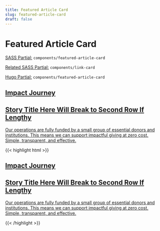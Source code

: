 ```yaml
---
title: Featured Article Card
slug: featured-article-card
draft: false
---
```


<!-- Header -->
<div class="styleguide__content border-b border-oat-light pb-8 mb-12">
  <h1>Featured Article Card</h1>
  <p><u>SASS Partial:</u> <code>components/featured-article-card</code></p>
  <p><u>Related SASS Partial:</u> <code>components/link-card</code></p>
  <p><u>Hugo Partial:</u> <code>components/featured-article-card</code></p>
</div>

<!-- Result -->
<div class="styleguide__result">
<a class="featured-article-card | link-card -dark -lg--l | container -flush | block" href="#">
<div class="featured-article-card__content">
	<figure class="featured-article-card__figure | image -background -is3x2">
		<div class="background" style="background-image: url('/dist/assets/img/fpo-09.jpg');"></div>
	</figure>
	<div class="featured-article-card__main | link-card__content">
		<h2 class="preheader | header-sm | mb-3">Impact Journey</h2>
		<h2 class="header | header-lg | mb-5">Story Title Here Will Break to Second Row If Lengthy</h2>
		<div class="paragraphs">
			<p>Our operations are fully funded by a small group of essential donors and institutions. This means we can support impactful giving at zero cost. Simple, transparent, and effective.</p>
		</div>
	</div>
</div></a>
</div>

<!-- Markup -->

{{< highlight html  >}}
<a class="featured-article-card | link-card -dark -lg--l | container -flush | block" href="#">

<div class="featured-article-card__content">
	<figure class="featured-article-card__figure | image -background -is3x2">
		<div class="background" style="background-image: url('/dist/assets/img/fpo-09.jpg');"></div>
	</figure>
	<div class="featured-article-card__main | link-card__content">
		<h2 class="preheader | header-sm | mb-3">Impact Journey</h2>
		<h2 class="header | header-lg | mb-5">Story Title Here Will Break to Second Row If Lengthy</h2>
		<div class="paragraphs">
			<p>Our operations are fully funded by a small group of essential donors and institutions. This means we can support impactful giving at zero cost. Simple, transparent, and effective.</p>
		</div>
	</div>
</div></a>
{{< /highlight >}}

